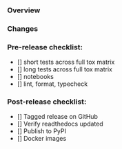 ### Overview

### Changes
 
### Pre-release checklist:
* [] short tests across full tox matrix
* [] long tests across full tox matrix
* [] notebooks 
* [] lint, format, typecheck

### Post-release checklist:
* [] Tagged release on GitHub
* [] Verify readthedocs updated
* [] Publish to PyPI
* [] Docker images
